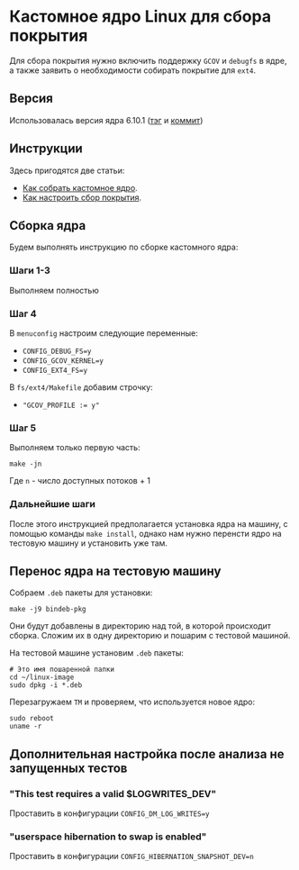 # Кастомное ядро Linux для сбора покрытия

Для сбора покрытия нужно включить поддержку `GCOV` и `debugfs` в ядре, а также заявить о необходимости собирать покрытие для `ext4`.

## Версия
Использовалась версия ядра 6.10.1 ([тэг](https://git.kernel.org/pub/scm/linux/kernel/git/stable/linux.git/tag/?h=v6.10.1) и [коммит](https://git.kernel.org/pub/scm/linux/kernel/git/stable/linux.git/commit/?h=v6.10.1))

## Инструкции

Здесь пригодятся две статьи:
- [Как собрать кастомное ядро](https://phoenixnap.com/kb/build-linux-kernel).
- [Как настроить сбор покрытия](https://docs.kernel.org/dev-tools/gcov.html).


## Сборка ядра

Будем выполнять инструкцию по сборке кастомного ядра:

### Шаги 1-3

Выполняем полностью

### Шаг 4
В `menuconfig` настроим следующие переменные:
- `CONFIG_DEBUG_FS=y`
- `CONFIG_GCOV_KERNEL=y`
- `CONFIG_EXT4_FS=y`

В `fs/ext4/Makefile` добавим строчку:
- `"GCOV_PROFILE := y"`

### Шаг 5
Выполняем только первую часть:
```
make -jn
```
Где `n` - число доступных потоков + 1

### Дальнейшие шаги

После этого инструкцией предполагается установка ядра на машину, с помощью команды `make install`, однако нам нужно перенсти ядро на тестовую машину и установить уже там.


## Перенос ядра на тестовую машину

Собраем `.deb` пакеты для установки:
```
make -j9 bindeb-pkg
```

Они будут добавлены в директорию над той, в которой происходит сборка. Сложим их в одну директорию и пошарим с тестовой машиной.

На тестовой машине установим `.deb` пакеты:
```
# Это имя пошаренной папки
cd ~/linux-image
sudo dpkg -i *.deb
```

Перезагружаем `TM` и проверяем, что используется новое ядро:
```
sudo reboot
uname -r
```

## Дополнительная настройка после анализа не запущенных тестов

### "This test requires a valid $LOGWRITES_DEV"

Проставить в конфигурации `CONFIG_DM_LOG_WRITES=y`

### "userspace hibernation to swap is enabled"

Проставить в конфигурации `CONFIG_HIBERNATION_SNAPSHOT_DEV=n`
